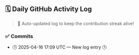 ## 🗓️ Daily GitHub Activity Log

> 🤖 Auto-updated log to keep the contribution streak alive!

### ✅ Commits

- 🕒 2025-04-16 17:09 UTC — New log entry 🕒

